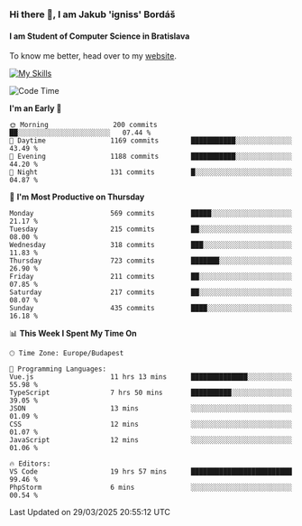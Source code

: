 ### Hi there 👋, I am Jakub 'igniss' Bordáš

#### I am Student of Computer Science in Bratislava
To know me better, head over to my [website](https://bordas.sk).

[![My Skills](https://skillicons.dev/icons?i=js,typescript,html,css,figma,svelte,vue,next,postgresql,nest,express,nodejs)](https://bordas.sk)


<!--START_SECTION:waka-->
![Code Time](http://img.shields.io/badge/Code%20Time-1%2C765%20hrs%2046%20mins-blue)

**I'm an Early 🐤** 

```text
🌞 Morning                200 commits         ██░░░░░░░░░░░░░░░░░░░░░░░   07.44 % 
🌆 Daytime                1169 commits        ███████████░░░░░░░░░░░░░░   43.49 % 
🌃 Evening                1188 commits        ███████████░░░░░░░░░░░░░░   44.20 % 
🌙 Night                  131 commits         █░░░░░░░░░░░░░░░░░░░░░░░░   04.87 % 
```
📅 **I'm Most Productive on Thursday** 

```text
Monday                   569 commits         █████░░░░░░░░░░░░░░░░░░░░   21.17 % 
Tuesday                  215 commits         ██░░░░░░░░░░░░░░░░░░░░░░░   08.00 % 
Wednesday                318 commits         ███░░░░░░░░░░░░░░░░░░░░░░   11.83 % 
Thursday                 723 commits         ███████░░░░░░░░░░░░░░░░░░   26.90 % 
Friday                   211 commits         ██░░░░░░░░░░░░░░░░░░░░░░░   07.85 % 
Saturday                 217 commits         ██░░░░░░░░░░░░░░░░░░░░░░░   08.07 % 
Sunday                   435 commits         ████░░░░░░░░░░░░░░░░░░░░░   16.18 % 
```


📊 **This Week I Spent My Time On** 

```text
🕑︎ Time Zone: Europe/Budapest

💬 Programming Languages: 
Vue.js                   11 hrs 13 mins      ██████████████░░░░░░░░░░░   55.98 % 
TypeScript               7 hrs 50 mins       ██████████░░░░░░░░░░░░░░░   39.05 % 
JSON                     13 mins             ░░░░░░░░░░░░░░░░░░░░░░░░░   01.09 % 
CSS                      12 mins             ░░░░░░░░░░░░░░░░░░░░░░░░░   01.07 % 
JavaScript               12 mins             ░░░░░░░░░░░░░░░░░░░░░░░░░   01.06 % 

🔥 Editors: 
VS Code                  19 hrs 57 mins      █████████████████████████   99.46 % 
PhpStorm                 6 mins              ░░░░░░░░░░░░░░░░░░░░░░░░░   00.54 % 
```


 Last Updated on 29/03/2025 20:55:12 UTC
<!--END_SECTION:waka-->
